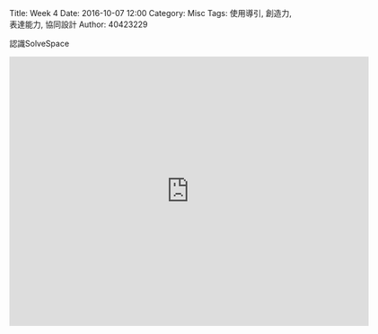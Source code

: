 Title: Week 4
Date: 2016-10-07 12:00
Category: Misc
Tags: 使用導引, 創造力, 表達能力, 協同設計
Author: 40423229

<p>認識SolveSpace<p>

<iframe src="https://player.vimeo.com/video/190087085" width="640" height="480" frameborder="0" webkitallowfullscreen mozallowfullscreen allowfullscreen></iframe>